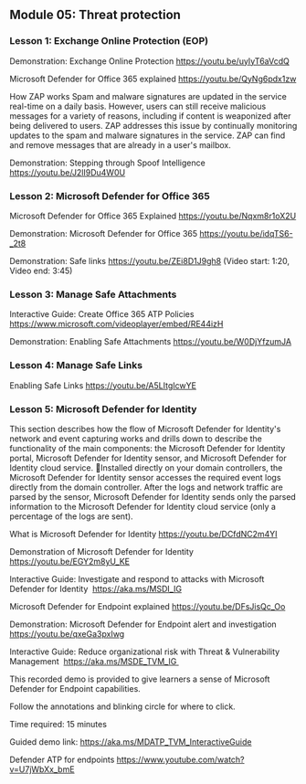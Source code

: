 ## Module 05: Threat protection

### Lesson 1: Exchange Online Protection (EOP)

Demonstration: Exchange Online Protection
https://youtu.be/uyIyT6aVcdQ

Microsoft Defender for Office 365 explained
https://youtu.be/QyNg6pdx1zw

How ZAP works
Spam and malware signatures are updated in the service real-time on a daily basis. However, users can still receive malicious messages for a variety of reasons, including if content is weaponized after being delivered to users. ZAP addresses this issue by continually monitoring updates to the spam and malware signatures in the service. ZAP can find and remove messages that are already in a user's mailbox.


Demonstration: Stepping through Spoof Intelligence
https://youtu.be/J2lI9Du4W0U

### Lesson 2: Microsoft Defender for Office 365

Microsoft Defender for Office 365 Explained
https://youtu.be/Nqxm8r1oX2U

Demonstration: Microsoft Defender for Office 365
https://youtu.be/idqTS6-_2t8

Demonstration: Safe links
https://youtu.be/ZEi8D1J9gh8
(Video start: 1:20, Video end: 3:45)

### Lesson 3: Manage Safe Attachments

Interactive Guide: Create Office 365 ATP Policies
https://www.microsoft.com/videoplayer/embed/RE44izH

Demonstration: Enabling Safe Attachments
https://youtu.be/W0DjYfzumJA

### Lesson 4: Manage Safe Links

Enabling Safe Links
https://youtu.be/A5LItgIcwYE

### Lesson 5: Microsoft Defender for Identity

This section describes how the flow of Microsoft Defender for Identity's network and event capturing works and drills down to describe the functionality of the main components: the Microsoft Defender for Identity portal, Microsoft Defender for Identity sensor, and Microsoft Defender for Identity cloud service. 
Installed directly on your domain controllers, the Microsoft Defender for Identity sensor accesses the required event logs directly from the domain controller. After the logs and network traffic are parsed by the sensor, Microsoft Defender for Identity sends only the parsed information to the Microsoft Defender for Identity cloud service (only a percentage of the logs are sent). 

What is Microsoft Defender for Identity
https://youtu.be/DCfdNC2m4YI

Demonstration of Microsoft Defender for Identity
https://youtu.be/EGY2m8yU_KE

Interactive Guide: Investigate and respond to attacks with Microsoft Defender for Identity 
https://aka.ms/MSDI_IG

Microsoft Defender for Endpoint explained
https://youtu.be/DFsJisQc_Oo

Demonstration: Microsoft Defender for Endpoint alert and investigation
https://youtu.be/qxeGa3pxIwg

Interactive Guide: Reduce organizational risk with Threat & Vulnerability Management 
https://aka.ms/MSDE_TVM_IG 

This recorded demo is provided to give learners a sense of Microsoft Defender for Endpoint capabilities.

Follow the annotations and blinking circle for where to click.

Time required: 15 minutes
  
Guided demo link: https://aka.ms/MDATP_TVM_InteractiveGuide


Defender ATP for endpoints https://www.youtube.com/watch?v=U7jWbXx_bmE
